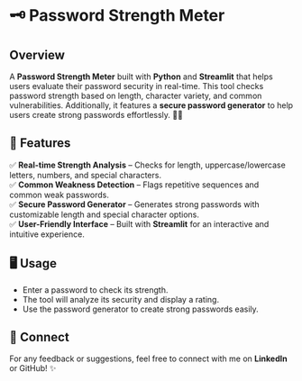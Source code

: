 # 🗝️ Password Strength Meter

## Overview
A **Password Strength Meter** built with **Python** and **Streamlit** that helps users evaluate their password security in real-time. This tool checks password strength based on length, character variety, and common vulnerabilities. Additionally, it features a **secure password generator** to help users create strong passwords effortlessly. 💪🔑

## 🚀 Features
✅ **Real-time Strength Analysis** – Checks for length, uppercase/lowercase letters, numbers, and special characters.  
✅ **Common Weakness Detection** – Flags repetitive sequences and common weak passwords.  
✅ **Secure Password Generator** – Generates strong passwords with customizable length and special character options.  
✅ **User-Friendly Interface** – Built with **Streamlit** for an interactive and intuitive experience.  


## 🖥️ Usage
- Enter a password to check its strength.  
- The tool will analyze its security and display a rating.  
- Use the password generator to create strong passwords easily.  


## 🔗 Connect
For any feedback or suggestions, feel free to connect with me on **LinkedIn** or GitHub! ✨
